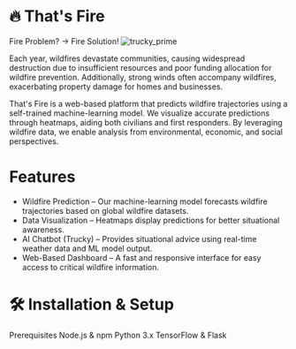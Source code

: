 # 🔥 That's Fire
Fire Problem? → Fire Solution!
![trucky_prime](https://github.com/user-attachments/assets/3c1a8c30-4742-4fa1-9129-747986b3af40)

Each year, wildfires devastate communities, causing widespread destruction due to insufficient resources and poor 
funding allocation for wildfire prevention. Additionally, strong winds often accompany wildfires, exacerbating property damage for homes and businesses.

That's Fire is a web-based platform that predicts wildfire trajectories using a self-trained machine-learning model. We visualize accurate predictions through heatmaps, aiding both civilians and first responders. By leveraging wildfire data, we enable analysis from environmental, economic, and social perspectives.

# Features
 - Wildfire Prediction – Our machine-learning model forecasts wildfire trajectories based on global wildfire datasets.
 - Data Visualization – Heatmaps display predictions for better situational awareness.
 - AI Chatbot (Trucky) – Provides situational advice using real-time weather data and ML model output.
 - Web-Based Dashboard – A fast and responsive interface for easy access to critical wildfire information.

# 🛠 Installation & Setup
Prerequisites
Node.js & npm
Python 3.x
TensorFlow & Flask
